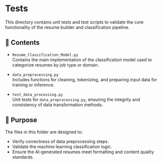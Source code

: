 # Tests

This directory contains unit tests and test scripts to validate the core functionality of the resume builder and classification pipeline.

## 📁 Contents

- `Resume_Classification_Model.py`  
  Contains the main implementation of the classification model used to categorize resumes by job type or domain.

- `data_preprocessing.py`  
  Includes functions for cleaning, tokenizing, and preparing input data for training or inference.

- `test_data_processing.py`  
  Unit tests for `data_preprocessing.py`, ensuring the integrity and consistency of data transformation methods.


## 🧩 Purpose

The files in this folder are designed to:
- Verify correctness of data preprocessing steps.
- Validate the machine learning classification logic.
- Ensure the AI-generated resumes meet formatting and content quality standards.


